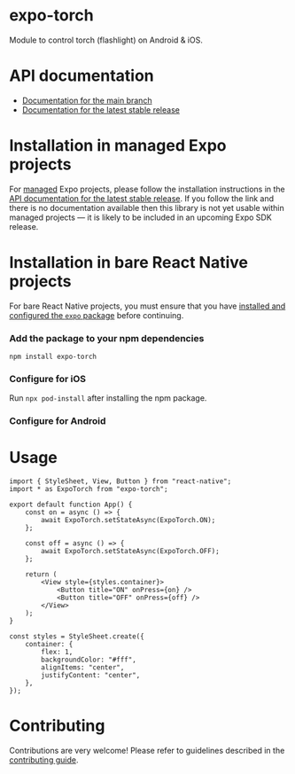 # expo-torch

Module to control torch (flashlight) on Android & iOS.

# API documentation

- [Documentation for the main branch](https://github.com/expo/expo/blob/main/docs/pages/versions/unversioned/sdk/torch.md)
- [Documentation for the latest stable release](https://docs.expo.dev/versions/latest/sdk/torch/)

# Installation in managed Expo projects

For [managed](https://docs.expo.dev/archive/managed-vs-bare/) Expo projects, please follow the installation instructions in the [API documentation for the latest stable release](#api-documentation). If you follow the link and there is no documentation available then this library is not yet usable within managed projects &mdash; it is likely to be included in an upcoming Expo SDK release.

# Installation in bare React Native projects

For bare React Native projects, you must ensure that you have [installed and configured the `expo` package](https://docs.expo.dev/bare/installing-expo-modules/) before continuing.

### Add the package to your npm dependencies

```
npm install expo-torch
```

### Configure for iOS

Run `npx pod-install` after installing the npm package.


### Configure for Android

# Usage

```tsx
import { StyleSheet, View, Button } from "react-native";
import * as ExpoTorch from "expo-torch";

export default function App() {
    const on = async () => {
        await ExpoTorch.setStateAsync(ExpoTorch.ON);
    };

    const off = async () => {
        await ExpoTorch.setStateAsync(ExpoTorch.OFF);
    };

    return (
        <View style={styles.container}>
            <Button title="ON" onPress={on} />
            <Button title="OFF" onPress={off} />
        </View>
    );
}

const styles = StyleSheet.create({
    container: {
        flex: 1,
        backgroundColor: "#fff",
        alignItems: "center",
        justifyContent: "center",
    },
});
```

# Contributing

Contributions are very welcome! Please refer to guidelines described in the [contributing guide]( https://github.com/expo/expo#contributing).
